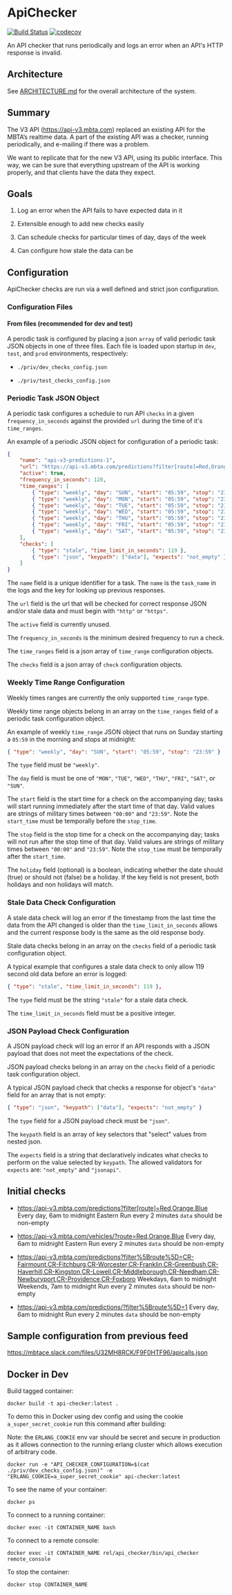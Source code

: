 # ApiChecker

[![Build Status](https://semaphoreci.com/api/v1/mbta/api-checker/branches/master/badge.svg)](https://semaphoreci.com/mbta/api-checker)
[![codecov](https://codecov.io/gh/mbta/api-checker/branch/master/graph/badge.svg)](https://codecov.io/gh/mbta/api-checker)

An API checker that runs periodically and logs an error when an API's HTTP response is invalid.

## Architecture

See [ARCHITECTURE.md](ARCHITECTURE.md) for the overall architecture of the system.

## Summary

The V3 API (https://api-v3.mbta.com) replaced an existing API for the MBTA’s realtime data. A part of the existing API was a checker, running periodically, and e-mailing if there was a problem.

We want to replicate that for the new V3 API, using its public interface. This way, we can be sure that everything upstream of the API is working properly, and that clients have the data they expect.

## Goals

1. Log an error when the API fails to have expected data in it

2. Extensible enough to add new checks easily

3. Can schedule checks for particular times of day, days of the week

4. Can configure how stale the data can be


## Configuration

ApiChecker checks are run via a well defined and strict json configuration.

### Configuration Files

#### From files (recommended for dev and test)

A perodic task is configured by placing a json `array` of valid periodic task JSON objects in one of three files. Each file is loaded upon startup in `dev`, `test`, and `prod` environments, respectively:

+ `./priv/dev_checks_config.json`

+ `./priv/test_checks_config.json`

### Periodic Task JSON Object

A periodic task configures a schedule to run API `checks` in a given `frequency_in_seconds` against the provided `url` during the time of it's `time_ranges`.

An example of a periodic JSON object for configuration of a periodic task:

```json
{
    "name": "api-v3-predictions-1",
    "url": "https://api-v3.mbta.com/predictions?filter[route]=Red,Orange,Blue",
    "active": true,
    "frequency_in_seconds": 120,
    "time_ranges": [
        { "type": "weekly", "day": "SUN", "start": "05:59", "stop": "23:59" },
        { "type": "weekly", "day": "MON", "start": "05:59", "stop": "23:59" },
        { "type": "weekly", "day": "TUE", "start": "05:59", "stop": "23:59" },
        { "type": "weekly", "day": "WED", "start": "05:59", "stop": "23:59" },
        { "type": "weekly", "day": "THU", "start": "05:59", "stop": "23:59" },
        { "type": "weekly", "day": "FRI", "start": "05:59", "stop": "23:59" },
        { "type": "weekly", "day": "SAT", "start": "05:59", "stop": "23:59" }
    ],
    "checks": [
        { "type": "stale", "time_limit_in_seconds": 119 },
        { "type": "json", "keypath": ["data"], "expects": "not_empty" }
    ]
}
```

The `name` field is a unique identifier for a task. The `name` is the `task_name` in the logs and the key for looking up previous responses.

The `url` field is the url that will be checked for correct response JSON and/or stale data and must begin with `"http"` or `"https"`.

The `active` field is currently unused.

The `frequency_in_seconds` is the minimum desired frequency to run a check.

The `time_ranges` field is a json array of `time_range` configuration objects.

The `checks` field is a json array of `check` configuration objects.

### Weekly Time Range Configuration

Weekly times ranges are currently the only supported `time_range` type.

Weekly time range objects belong in an array on the `time_ranges` field of a periodic task configuration object.

An example of weekly `time_range` JSON object that runs on Sunday starting a `05:59` in the morning and stops at midnight:

```json
{ "type": "weekly", "day": "SUN", "start": "05:59", "stop": "23:59" }
```

The `type` field must be `"weekly"`.

The `day` field is must be one of `"MON"`, `"TUE"`, `"WED"`, `"THU"`, `"FRI"`, `"SAT"`, or `"SUN"`.

The `start` field is the start time for a check on the accompanying day; tasks will start running immediately after the start time of that day. Valid values are strings of military times between `"00:00"` and `"23:59"`. Note the `start_time` must be temporally before the `stop_time`.

The `stop` field is the stop time for a check on the accompanying day; tasks will not run after the stop time of that day. Valid values are strings of military times between `"00:00"` and `"23:59"`. Note the `stop_time` must be temporally after the `start_time`.

The `holiday` field (optional) is a boolean, indicating whether the date should (true) or should not (false) be a holiday. If the key field is not present, both holidays and non holidays will match.

### Stale Data Check Configuration

A stale data check will log an error if the timestamp from the last time the data from the API changed is older than the `time_limit_in_seconds` allows and the current response body is the same as the old response body.

Stale data checks belong in an array on the `checks` field of a periodic task configuration object.

A typical example that configures a stale data check to only allow 119 second old data before an error is logged:

```json
{ "type": "stale", "time_limit_in_seconds": 119 },
```

The `type` field must be the string `"stale"` for a stale data check.

The `time_limit_in_seconds` field must be a positive integer.

### JSON Payload Check Configuration

A JSON payload check will log an error if an API responds with a JSON payload that does not meet the expectations of the check.

JSON payload checks belong in an array on the `checks` field of a periodic task configuration object.

A typical JSON payload check that checks a response for object's `"data"` field for an array that is not empty:

```json
{ "type": "json", "keypath": ["data"], "expects": "not_empty" }
```

The `type` field for a JSON payload check must be `"json"`.

The `keypath` field is an array of key selectors that "select" values from nested json.

The `expects` field is a string that declaratively indicates what checks to
perform on the value selected by `keypath`. The allowed validators for
`expects` are: `"not_empty"` and `"jsonapi"`.

## Initial checks

+ https://api-v3.mbta.com/predictions?filter[route]=Red,Orange,Blue Every day, 6am to midnight Eastern
Run every 2 minutes
`data` should be non-empty

 + https://api-v3.mbta.com/vehicles/?route=Red,Orange,Blue
Every day, 6am to midnight Eastern
Run every 2 minutes
`data` should be non-empty

+ https://api-v3.mbta.com/predictions?filter%5Broute%5D=CR-Fairmount,CR-Fitchburg,CR-Worcester,CR-Franklin,CR-Greenbush,CR-Haverhill,CR-Kingston,CR-Lowell,CR-Middleborough,CR-Needham,CR-Newburyport,CR-Providence,CR-Foxboro
Weekdays, 6am to midnight
Weekends, 7am to midnight
Run every 2 minutes
`data` should be non-empty

+ https://api-v3.mbta.com/predictions/?filter%5Broute%5D=1
Every day, 6am to midnight
Run every 2 minutes
`data` should be non-empty

## Sample configuration from previous feed

https://mbtace.slack.com/files/U32MH8RCK/F9F0HTF96/apicalls.json

## Docker in Dev

Build tagged container:

`docker build -t api-checker:latest .`


To demo this in Docker using dev config and using the cookie `a_super_secret_cookie` run this command after building:

Note: the `ERLANG_COOKIE` env var should be secret and secure in production as it allows connection to the running erlang cluster which allows execution of arbitrary code.

`docker run -e "API_CHECKER_CONFIGURATION=$(cat ./priv/dev_checks_config.json)" -e "ERLANG_COOKIE=a_super_secret_cookie" api-checker:latest`

To see the name of your container:

`docker ps`

To connect to a running container:

`docker exec -it CONTAINER_NAME bash`

To connect to a remote console:

`docker exec -it CONTAINER_NAME rel/api_checker/bin/api_checker remote_console`

To stop the container:

`docker stop CONTAINER_NAME`
